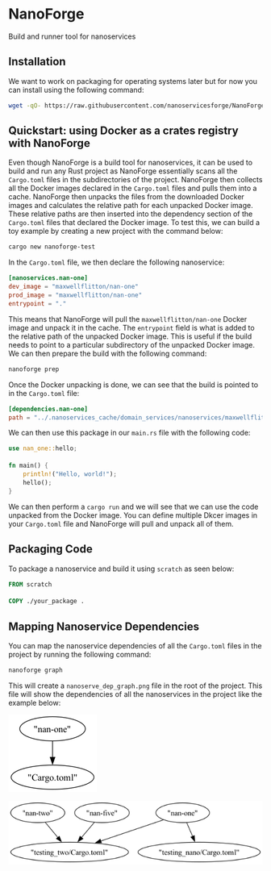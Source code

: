 # NanoForge
Build and runner tool for nanoservices


## Installation

We want to work on packaging for operating systems later but for now you can install using the following command:

```bash
wget -qO- https://raw.githubusercontent.com/nanoservicesforge/NanoForge/main/scripts/install.py | python3
```

## Quickstart: using Docker as a crates registry with NanoForge

Even though NanoForge is a build tool for nanoservices, it can be used to build and run any Rust project as
NanoForge essentially scans all the `Cargo.toml` files in the subdirectories of the project. NanoForge then
collects all the Docker images declared in the `Cargo.toml` files and pulls them into a cache. NanoForge then
unpacks the files from the downloaded Docker images and calculates the relative path for each unpacked Docker
image. These relative paths are then inserted into the dependency section of the `Cargo.toml` files that declared
the Docker image. To test this, we can build a toy example by creating a new project with the command below:

```bash
cargo new nanoforge-test
````

In the `Cargo.toml` file, we then declare the following nanoservice:

```toml
[nanoservices.nan-one]
dev_image = "maxwellflitton/nan-one"
prod_image = "maxwellflitton/nan-one"
entrypoint = "."
```

This means that NanoForge will pull the `maxwellflitton/nan-one` Docker image and unpack it in the cache. The
`entrypoint` field is what is added to the relative path of the unpacked Docker image. This is useful if the
build needs to point to a particular subdirectory of the unpacked Docker image. We can then prepare the build
with the following command:

```bash
nanoforge prep
````

Once the Docker unpacking is done, we can see that the build is pointed to in the `Cargo.toml` file:

```toml
[dependencies.nan-one]
path = "../.nanoservices_cache/domain_services/nanoservices/maxwellflitton_nan-one/."
```

We can then use this package in our `main.rs` file with the following code:

```rust
use nan_one::hello;

fn main() {
    println!("Hello, world!");
    hello();
}
```

We can then perform a `cargo run` and we will see that we can use the code unpacked from the
Docker image. You can define multiple Dkcer images in your `Cargo.toml` file and NanoForge will
pull and unpack all of them.

## Packaging Code

To package a nanoservice and build it using `scratch` as seen below:

```Dockerfile
FROM scratch

COPY ./your_package .
```

## Mapping Nanoservice Dependencies

You can map the nanoservice dependencies of all the `Cargo.toml` files in the project by running the following command:

```bash
nanoforge graph
```

This will create a `nanoserve_dep_graph.png` file in the root of the project. This file will show the dependencies of all the nanoservices in the project like the example below:

![Nanoservice Dependency Graph](./docs_static/nanoserve_dep_graph.png)


![Complex Dependency Graph](./docs_static/graph_one.png)